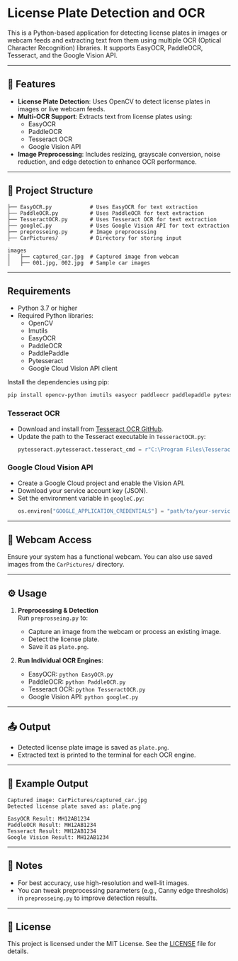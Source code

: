 # License Plate Detection and OCR

This is a Python-based application for detecting license plates in images or webcam feeds and extracting text from them using multiple OCR (Optical Character Recognition) libraries. It supports EasyOCR, PaddleOCR, Tesseract, and the Google Vision API.

---

## 🚀 Features

- **License Plate Detection**: Uses OpenCV to detect license plates in images or live webcam feeds.
- **Multi-OCR Support**: Extracts text from license plates using:
  - EasyOCR
  - PaddleOCR
  - Tesseract OCR
  - Google Vision API
- **Image Preprocessing**: Includes resizing, grayscale conversion, noise reduction, and edge detection to enhance OCR performance.

---

## 📁 Project Structure

```
├── EasyOCR.py            # Uses EasyOCR for text extraction
├── PaddleOCR.py          # Uses PaddleOCR for text extraction
├── TesseractOCR.py       # Uses Tesseract OCR for text extraction
├── googleC.py            # Uses Google Vision API for text extraction
├── preprosseing.py       # Image preprocessing 
├── CarPictures/          # Directory for storing input 

images
│   ├── captured_car.jpg  # Captured image from webcam
│   ├── 001.jpg, 002.jpg  # Sample car images

```

---

## Requirements

- Python 3.7 or higher
- Required Python libraries:
  - OpenCV
  - Imutils
  - EasyOCR
  - PaddleOCR
  - PaddlePaddle
  - Pytesseract
  - Google Cloud Vision API client

Install the dependencies using pip:

```bash
pip install opencv-python imutils easyocr paddleocr paddlepaddle pytesseract google-cloud-vision
```

### Tesseract OCR

- Download and install from [Tesseract OCR GitHub](https://github.com/tesseract-ocr/tesseract).
- Update the path to the Tesseract executable in `TesseractOCR.py`:
  ```python
  pytesseract.pytesseract.tesseract_cmd = r"C:\Program Files\Tesseract-OCR\tesseract.exe"
  ```

### Google Cloud Vision API

- Create a Google Cloud project and enable the Vision API.
- Download your service account key (JSON).
- Set the environment variable in `googleC.py`:
  ```python
  os.environ["GOOGLE_APPLICATION_CREDENTIALS"] = "path/to/your-service-account-file.json"
  ```

---

## 🎥 Webcam Access

Ensure your system has a functional webcam. You can also use saved images from the `CarPictures/` directory.

---

## ⚙️ Usage

1. **Preprocessing & Detection**  
   Run `preprosseing.py` to:
   - Capture an image from the webcam or process an existing image.
   - Detect the license plate.
   - Save it as `plate.png`.

2. **Run Individual OCR Engines**:
   - EasyOCR: `python EasyOCR.py`
   - PaddleOCR: `python PaddleOCR.py`
   - Tesseract OCR: `python TesseractOCR.py`
   - Google Vision API: `python googleC.py`

---

## 📤 Output

- Detected license plate image is saved as `plate.png`.
- Extracted text is printed to the terminal for each OCR engine.

---

## 📝 Example Output

```
Captured image: CarPictures/captured_car.jpg
Detected license plate saved as: plate.png

EasyOCR Result: MH12AB1234
PaddleOCR Result: MH12AB1234
Tesseract Result: MH12AB1234
Google Vision Result: MH12AB1234
```

---

## 🔧 Notes

- For best accuracy, use high-resolution and well-lit images.
- You can tweak preprocessing parameters (e.g., Canny edge thresholds) in `preprosseing.py` to improve detection results.

---

## 📄 License

This project is licensed under the MIT License. See the [LICENSE](LICENSE) file for details.
